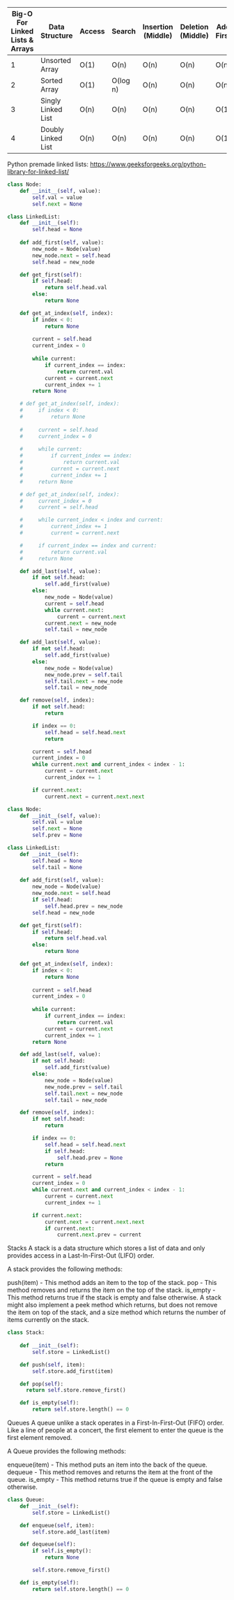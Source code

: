 | Big-O For Linked Lists & Arrays | Data Structure      | Access | Search | Insertion (Middle) | Deletion (Middle) | Add First | Add Last | Delete First | Delete Last |
|---------------------------------|---------------------|--------|--------|--------------------|-------------------|-----------|----------|--------------|-------------|
| 1                               | Unsorted Array      | O(1)   | O(n)   | O(n)               | O(n)              | O(n)      | O(1)     | O(1)         | O(n)        |
| 2                               | Sorted Array        | O(1)   | O(log n)| O(n)               | O(n)              | O(n)      | O(1)     | O(1)         | O(n)        |
| 3                               | Singly Linked List | O(n)   | O(n)   | O(n)               | O(n)              | O(1)      | O(n)     | O(1)         | O(n)        |
| 4                               | Doubly Linked List | O(n)   | O(n)   | O(n)               | O(n)              | O(1)      | O(1)     | O(1)         | O(1)        |


Python premade linked lists: https://www.geeksforgeeks.org/python-library-for-linked-list/

```python
class Node:
    def __init__(self, value):
        self.val = value
        self.next = None

class LinkedList:
    def __init__(self):
        self.head = None
    
    def add_first(self, value):
        new_node = Node(value)
        new_node.next = self.head
        self.head = new_node

    def get_first(self):
        if self.head:
            return self.head.val
        else:
            return None

    def get_at_index(self, index):
        if index < 0:
            return None
        
        current = self.head
        current_index = 0
        
        while current:
            if current_index == index:
                return current.val
            current = current.next
            current_index += 1
        return None

    # def get_at_index(self, index):
    #     if index < 0:
    #         return None
        
    #     current = self.head
    #     current_index = 0
        
    #     while current:
    #         if current_index == index:
    #             return current.val
    #         current = current.next
    #         current_index += 1
    #     return None

    # def get_at_index(self, index):
    #     current_index = 0
    #     current = self.head

    #     while current_index < index and current:
    #         current_index += 1
    #         current = current.next

    #     if current_index == index and current:
    #         return current.val
    #     return None

    def add_last(self, value):
        if not self.head:
            self.add_first(value)
        else:
            new_node = Node(value)
            current = self.head
            while current.next:
                current = current.next
            current.next = new_node
            self.tail = new_node 

    def add_last(self, value):
        if not self.head:
            self.add_first(value)
        else:
            new_node = Node(value)
            new_node.prev = self.tail
            self.tail.next = new_node
            self.tail = new_node

    def remove(self, index):
        if not self.head:
            return 

        if index == 0:
            self.head = self.head.next
            return

        current = self.head
        current_index = 0
        while current.next and current_index < index - 1:
            current = current.next
            current_index += 1

        if current.next:
            current.next = current.next.next
```

```python
class Node:
    def __init__(self, value):
        self.val = value
        self.next = None
        self.prev = None

class LinkedList:
    def __init__(self):
        self.head = None
        self.tail = None
    
    def add_first(self, value):
        new_node = Node(value)
        new_node.next = self.head
        if self.head:
            self.head.prev = new_node
        self.head = new_node

    def get_first(self):
        if self.head:
            return self.head.val
        else:
            return None

    def get_at_index(self, index):
        if index < 0:
            return None
        
        current = self.head
        current_index = 0
        
        while current:
            if current_index == index:
                return current.val
            current = current.next
            current_index += 1
        return None

    def add_last(self, value):
        if not self.head:
            self.add_first(value)
        else:
            new_node = Node(value)
            new_node.prev = self.tail
            self.tail.next = new_node
            self.tail = new_node

    def remove(self, index):
        if not self.head:
            return 

        if index == 0:
            self.head = self.head.next
            if self.head:
                self.head.prev = None
            return

        current = self.head
        current_index = 0
        while current.next and current_index < index - 1:
            current = current.next
            current_index += 1

        if current.next:
            current.next = current.next.next
            if current.next:
                current.next.prev = current

```

Stacks
A stack is a data structure which stores a list of data and only provides access in a Last-In-First-Out (LIFO) order. 

A stack provides the following methods:

push(item) - This method adds an item to the top of the stack.
pop - This method removes and returns the item on the top of the stack.
is_empty - This method returns true if the stack is empty and false otherwise.
A stack might also implement a peek method which returns, but does not remove the item on top of the stack, and a size method which returns the number of items currently on the stack.


```python
class Stack:
  
    def __init__(self):
        self.store = LinkedList()

    def push(self, item):
        self.store.add_first(item)

    def pop(self):
      return self.store.remove_first()

    def is_empty(self):
        return self.store.length() == 0
```

Queues
A queue unlike a stack operates in a First-In-First-Out (FIFO) order. Like a line of people at a concert, the first element to enter the queue is the first element removed.

A Queue provides the following methods:

enqueue(item) - This method puts an item into the back of the queue.
dequeue - This method removes and returns the item at the front of the queue.
is_empty - This method returns true if the queue is empty and false otherwise.

```python
class Queue:
    def __init__(self):
        self.store = LinkedList()

    def enqueue(self, item):
        self.store.add_last(item)

    def dequeue(self):
        if self.is_empty():
            return None

        self.store.remove_first()

    def is_empty(self):
        return self.store.length() == 0
```